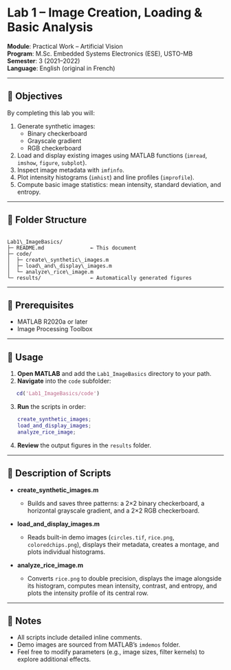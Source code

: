 # Lab 1 – Image Creation, Loading & Basic Analysis

**Module**: Practical Work – Artificial Vision  
**Program**: M.Sc. Embedded Systems Electronics (ESE), USTO-MB  
**Semester**: 3 (2021–2022)  
**Language**: English (original in French)

---

## 🎯 Objectives

By completing this lab you will:
1. Generate synthetic images:  
   - Binary checkerboard  
   - Grayscale gradient  
   - RGB checkerboard  
2. Load and display existing images using MATLAB functions (`imread`, `imshow`, `figure`, `subplot`).  
3. Inspect image metadata with `imfinfo`.  
4. Plot intensity histograms (`imhist`) and line profiles (`improfile`).  
5. Compute basic image statistics: mean intensity, standard deviation, and entropy.

---

## 📂 Folder Structure

```

Lab1\_ImageBasics/
├─ README.md               ← This document
├─ code/
│  ├─ create\_synthetic\_images.m
│  ├─ load\_and\_display\_images.m
│  └─ analyze\_rice\_image.m
└─ results/                ← Automatically generated figures

````

---

## 🔧 Prerequisites

- MATLAB R2020a or later  
- Image Processing Toolbox  

---

## 🚀 Usage

1. **Open MATLAB** and add the `Lab1_ImageBasics` directory to your path.  
2. **Navigate** into the `code` subfolder:

````matlab
   cd('Lab1_ImageBasics/code')
````

3. **Run** the scripts in order:

   ```Matlab
   create_synthetic_images;
   load_and_display_images;
   analyze_rice_image;
   ```
4. **Review** the output figures in the `results` folder.

---

## 📖 Description of Scripts

* **create\_synthetic\_images.m**

  * Builds and saves three patterns: a 2×2 binary checkerboard, a horizontal grayscale gradient, and a 2×2 RGB checkerboard.

* **load\_and\_display\_images.m**

  * Reads built-in demo images (`circles.tif`, `rice.png`, `coloredchips.png`), displays their metadata, creates a montage, and plots individual histograms.

* **analyze\_rice\_image.m**

  * Converts `rice.png` to double precision, displays the image alongside its histogram, computes mean intensity, contrast, and entropy, and plots the intensity profile of its central row.

---

## 🤝 Notes

* All scripts include detailed inline comments.
* Demo images are sourced from MATLAB’s `imdemos` folder.
* Feel free to modify parameters (e.g., image sizes, filter kernels) to explore additional effects.

```
```
